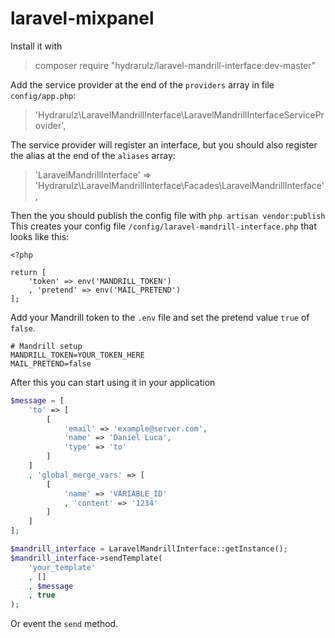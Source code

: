 laravel-mixpanel
================

Install it with

> composer require "hydrarulz/laravel-mandrill-interface:dev-master"

Add the service provider at the end of the `providers` array in file `config/app.php`:

> 'Hydrarulz\LaravelMandrillInterface\LaravelMandrillInterfaceServiceProvider',

The service provider will register an interface, but you should also register the alias at the end of the `aliases` array:
> 'LaravelMandrillInterface' => 'Hydrarulz\LaravelMandrillInterface\Facades\LaravelMandrillInterface',

Then the you should publish the config file with
`php artisan vendor:publish`
This creates your config file `/config/laravel-mandrill-interface.php` that looks like this:

    <?php

    return [
        'token' => env('MANDRILL_TOKEN')
        , 'pretend' => env('MAIL_PRETEND')
    ];

Add your Mandrill token to the `.env` file and set the pretend value `true` of `false`.

    # Mandrill setup
    MANDRILL_TOKEN=YOUR_TOKEN_HERE
    MAIL_PRETEND=false

After this you can start using it in your application

```php
$message = [
    'to' => [
        [
            'email' => 'example@server.com',
            'name' => 'Daniel Luca',
            'type' => 'to'
        ]
    ]
    , 'global_merge_vars' => [
        [
            'name' => 'VARIABLE_ID'
            , 'content' => '1234'
        ]
    ]
];

$mandrill_interface = LaravelMandrillInterface::getInstance();
$mandrill_interface->sendTemplate(
    'your_template'
    , []
    , $message
    , true
);
```

Or event the `send` method.
